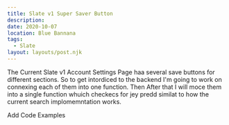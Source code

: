 ```yaml
---
title: Slate v1 Super Saver Button
description:
date: 2020-10-07
location: Blue Bannana
tags:
  - Slate
layout: layouts/post.njk
---
```


The Current Slate v1 Account Settings Page haa several save buttons for different sections. So to get intordiced to the backend I'm going to work on connexing each of them into one function. Then After that I will moce them into a single function whuich checkecs for jey predd similat to how the current search implomemntation works.


Add Code Examples 
